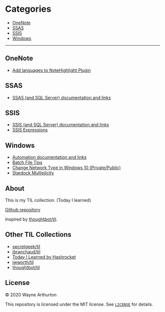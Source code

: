 
# Categories

* [OneNote](#OneNote)
* [SSAS](#SSAS)
* [SSIS](#SSIS)
* [Windows](#Windows)

---

## OneNote
* [Add languages to NoteHighlight Plugin](OneNote\highlight-plugin)

## SSAS
* [SSAS (and SQL Server) documentation and links](SSAS\ssas-links)

## SSIS
* [SSIS (and SQL Server) documentation and links](SSIS\ssis-links)
* [SSIS Expressions](SSIS\ssis-expressions)

## Windows
* [Automation documentation and links](Windows\win-automation-links)
* [Batch File Tips](Windows\windows-batch)
* [Change Network Type in Windows 10 (Private/Public)](Windows\change-network-type-private-public)
* [Stardock Multiplicity](Windows\stardock-multiplicity)

## About

This is my TIL collection.  (Today I learned)

[Github repository](https://github.com/warthurton/publicpages)

Inspired by [thoughtbot/til](https://github.com/thoughtbot/til).

## Other TIL Collections

* [secretgeek/til](https://github.com/secretGeek/til)
* [jbranchaud/til](https://github.com/jbranchaud/til)
* [Today I Learned by Hashrocket](https://til.hashrocket.com)
* [jwworth/til](https://github.com/jwworth/til)
* [thoughtbot/til](https://github.com/thoughtbot/til)

## License

&copy; 2020 Wayne Arthurton

This repository is licensed under the MIT license. See [`LICENSE`](LICENSE.txt) for
details.
